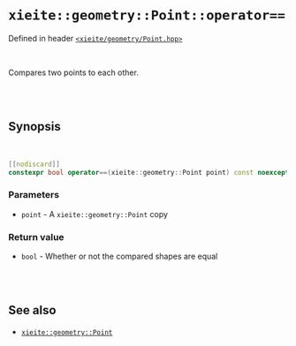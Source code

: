 # `xieite::geometry::Point::operator==`
Defined in header [`<xieite/geometry/Point.hpp>`](https://github.com/Eczbek/xieite/tree/main/include/xieite/geometry/Point.hpp)

<br/>

Compares two points to each other.

<br/><br/>

## Synopsis

<br/>

```cpp
[[nodiscard]]
constexpr bool operator==(xieite::geometry::Point point) const noexcept;
```
### Parameters
- `point` - A `xieite::geometry::Point` copy
### Return value
- `bool` - Whether or not the compared shapes are equal

<br/><br/>

## See also
- [`xieite::geometry::Point`](https://github.com/Eczbek/xieite/tree/main/docs/geometry/Point.md)
